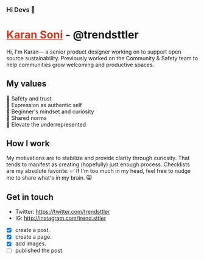 ### Hi Devs 👋

# <a href="https://trendsttler.github.io/" target="_blank" style="color: #d23a22;">Karan Soni</a> - @trendsttler
Hi, I'm Karan— a senior product designer working on to support open source sustainability. Previously worked on the Community & Safety team to help communities grow welcoming and productive spaces.

## My values
💖 Safety and trust<br>
🌟 Expression as authentic self<br>
🍏 Beginner's mindset and curiosity<br>
🙌 Shared norms<br>
🚀 Elevate the underrepresented

## How I work
My motivations are to stabilize and provide clarity through curiosity. That tends to manifest as creating (hopefully) just enough process. Checklists are my absolute favorite. ✅ If I'm too much in my head, feel free to nudge me to share what's in my brain. 😸

## Get in touch
- Twitter: https://twitter.com/trendsttler
- IG: http://instagram.com/trend.sttler

- [x] create a post.
- [x] create a page.
- [x] add images.
- [ ] published the post.

<!--
**trendsttler/trendsttler** is a ✨ _special_ ✨ repository because its `README.md` (this file) appears on your GitHub profile.

Here are some ideas to get you started:

- 🔭 I’m currently working on ...
- 🌱 I’m currently learning ...
- 👯 I’m looking to collaborate on ...
- 🤔 I’m looking for help with ...
- 💬 Ask me about ...
- 📫 How to reach me: ...
- 😄 Pronouns: ...
- ⚡ Fun fact: ...
-->
